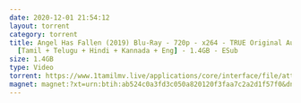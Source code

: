 ```yaml
---
date: 2020-12-01 21:54:12
layout: torrent
category: torrent
title: Angel Has Fallen (2019) Blu-Ray - 720p - x264 - TRUE Original Audios
  [Tamil + Telugu + Hindi + Kannada + Eng] - 1.4GB - ESub
size: 1.4GB
type: Video
torrent: https://www.1tamilmv.live/applications/core/interface/file/attachment.php?id=69480
magnet: magnet:?xt=urn:btih:ab524c0a3fd3c050a820120f3faa7c2a2d1f57f0&dn=www.1TamilMV.live%20-%20Angel%20Has%20Fallen%20(2019)%20Blu-Ray%20-%20720p%20-%c2%a0%5bTam%20%2b%20Tel%20%2b%20Hin%20%2b%20Kan%c2%a0%2b%20Eng%5d%20-%20ESub.mkv&tr=udp%3a%2f%2fp4p.arenabg.com%3a1337%2fannounce&tr=http%3a%2f%2fpow7.com%3a80%2fannounce&tr=udp%3a%2f%2ftracker.tiny-vps.com%3a6969%2fannounce&tr=http%3a%2f%2ftracker2.itzmx.com%3a6961%2fannounce&tr=udp%3a%2f%2f151.80.120.114%3a2710%2fannounce&tr=udp%3a%2f%2f9.rarbg.com%3a2790%2fannounce&tr=udp%3a%2f%2f9.rarbg.to%3a2740%2fannounce&tr=udp%3a%2f%2fopen.stealth.si%3a80%2fannounce&tr=udp%3a%2f%2ftracker.leechers-paradise.org%3a6969%2fannounce&tr=udp%3a%2f%2ftracker.opentrackr.org%3a1337%2fannounce&tr=http%3a%2f%2ft.nyaatracker.com%3a80%2fannounce
---
```

